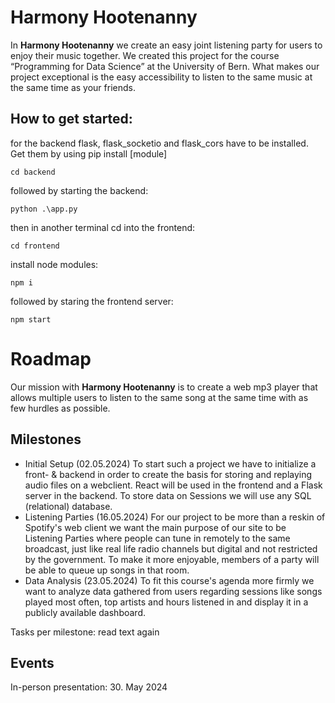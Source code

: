 # Harmony Hootenanny

In **Harmony Hootenanny** we create an easy joint listening party for users to enjoy their music together. We created this project for the course “Programming for Data Science” at the University of Bern.
What makes our project exceptional is the easy accessibility to listen to the same music at the same time as your friends.

## How to get started:

for the backend flask, flask_socketio and flask_cors have to be installed. Get them by using pip install [module]

```
cd backend
```

followed by starting the backend:

```
python .\app.py
```

then in another terminal cd into the frontend:

```
cd frontend
```

install node modules:

```
npm i
```

followed by staring the frontend server:

```
npm start
```

# Roadmap

Our mission with **Harmony Hootenanny** is to create a web mp3 player that allows multiple users to listen to the same song at the same time with as few hurdles as possible.

## Milestones

- Initial Setup (02.05.2024)
  To start such a project we have to initialize a front- & backend in order to create the basis for storing and replaying audio files on a webclient. React will be used in the frontend and a Flask server in the backend. To store data on Sessions we will use any SQL (relational) database.
- Listening Parties (16.05.2024)
  For our project to be more than a reskin of Spotify's web client we want the main purpose of our site to be Listening Parties where people can tune in remotely to the same broadcast, just like real life radio channels but digital and not restricted by the government. To make it more enjoyable, members of a party will be able to queue up songs in that room.
- Data Analysis (23.05.2024)
  To fit this course's agenda more firmly we want to analyze data gathered from users regarding sessions like songs played most often, top artists and hours listened in and display it in a publicly available dashboard.

Tasks per milestone: read text again

## Events

In-person presentation: 30. May 2024
